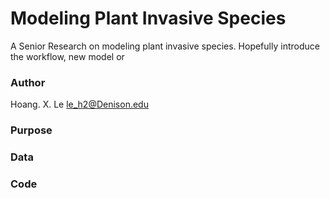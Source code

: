 # Modeling Plant Invasive Species
A Senior Research on modeling plant invasive species. Hopefully introduce the workflow, new model or 

### Author
Hoang. X. Le
le_h2@Denison.edu

### Purpose

### Data

### Code
